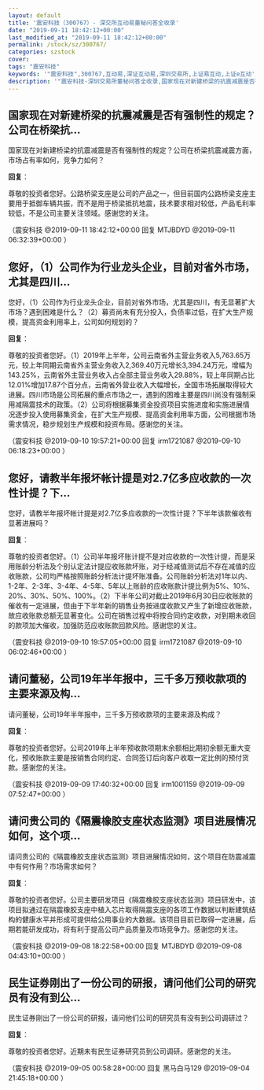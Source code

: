 ```yaml
---
layout: default
title: '震安科技（300767）- 深交所互动易董秘问答全收录'
date: "2019-09-11 18:42:12+00:00"
last_modified_at: "2019-09-11 18:42:12+00:00"
permalink: /stock/sz/300767/
categories: szstock
cover: 
tags: "震安科技"
keywords: '"震安科技",300767,互动易,深证互动易,深圳交易所,上证易互动,上证e互动'
description: '"震安科技-深圳交易所董秘问答全收录,国家现在对新建桥梁的抗震减震是否有强制性的规定？公司在桥梁抗震减震方面，市场占有率如何，竞争力如何？"'
---
```


## 国家现在对新建桥梁的抗震减震是否有强制性的规定？公司在桥梁抗...

国家现在对新建桥梁的抗震减震是否有强制性的规定？公司在桥梁抗震减震方面，市场占有率如何，竞争力如何？

**回复**：

尊敬的投资者您好。公路桥梁支座是公司的产品之一，但目前国内公路桥梁支座主要用于抵御车辆共振，而不是用于桥梁抵抗地震，技术要求相对较低，产品毛利率较低，不是公司主要关注领域。感谢您的关注。 

（震安科技  @2019-09-11 18:42:12+00:00 回复 MTJBDYD  @2019-09-11 06:32:39+00:00 ）

## 您好，（1）公司作为行业龙头企业，目前对省外市场，尤其是四川...

您好，（1）公司作为行业龙头企业，目前对省外市场，尤其是四川，有无显著扩大市场？遇到困难是什么？（2）募资尚未有充分投入，负债率过低，在扩大生产规模，提高资金利用率上，公司如何规划的？

**回复**：

尊敬的投资者您好。（1）2019年上半年，公司云南省外主营业务收入5,763.65万元，较上年同期云南省外主营业务收入2,369.40万元增长3,394.24万元，增幅为143.25%，云南省外主营业务收入占全部主营业务收入29.88%，较上年同期占比12.01%增加17.87个百分点，云南省外营业收入大幅增长，全国市场拓展取得较大进展。四川市场是公司拓展的重点市场之一，遇到的困难主要是四川尚没有强制采用减隔震技术的政策。（2）公司将根据募集资金投资项目实施进度和实施进展情况逐步投入使用募集资金，在扩大生产规模、提高资金利用率方面，公司根据市场需求情况，稳步规划生产规模和投资布局。感谢您的关注。 

（震安科技  @2019-09-10 19:57:21+00:00 回复 irm1721087  @2019-09-10 06:18:23+00:00 ）

## 您好，请教半年报坏帐计提是对2.7亿多应收款的一次性计提？下...

您好，请教半年报坏帐计提是对2.7亿多应收款的一次性计提？下半年该款催收有显著进展吗？

**回复**：

尊敬的投资者您好。（1）公司半年报坏账计提不是对应收款的一次性计提，而是采用账龄分析法及个别认定法计提应收账款坏账，对于经减值测试后不存在减值的应收账款，公司均严格按照账龄分析法计提坏账准备。公司账龄分析法对1年以内、1-2年、2-3年、3-4年、4-5年、5年以上账龄的应收账款计提比例为5%、10%、20%、30%、50%、100%。（2）下半年公司对截止2019年6月30日应收账款的催收有一定进展，但由于下半年新的销售业务按进度收款又产生了新增应收账款，故应收账款总额无显著变化。公司在销售过程中将按合同约定收款，对到期未收回的款项加大催收，加强防范应收账款回款风险。感谢您的关注。 

（震安科技  @2019-09-10 19:57:05+00:00 回复 irm1721087  @2019-09-10 06:02:46+00:00 ）

## 请问董秘，公司19年半年报中，三千多万预收款项的主要来源及构...

请问董秘，公司19年半年报中，三千多万预收款项的主要来源及构成？

**回复**：

尊敬的投资者您好。公司2019年上半年预收款项期末余额相比期初余额无重大变化，预收账款主要是按销售合同约定、合同签订后向客户收取一定比例的预付货款。感谢您的关注。 

（震安科技  @2019-09-09 17:40:32+00:00 回复 irm1001159  @2019-09-09 07:52:47+00:00 ）

## 请问贵公司的《隔震橡胶支座状态监测》项目进展情况如何，这个项...

请问贵公司的《隔震橡胶支座状态监测》项目进展情况如何，这个项目在防震减震中有何作用？市场需求如何？

**回复**：

尊敬的投资者您好。公司主要研发项目《隔震橡胶支座状态监测》项目研发中，该项目拟通过在隔震橡胶支座中植入芯片取得隔震支座的各项工作数据以判断建筑结构的健康水平并形成可提供给公用事业的大数据。该项目目前已取得一定进展，后期若能研发成功，将有利于提高公司产品质量及市场竞争力。感谢您的关注。 

（震安科技  @2019-09-08 18:22:58+00:00 回复 MTJBDYD  @2019-09-08 04:43:10+00:00 ）

## 民生证券刚出了一份公司的研报，请问他们公司的研究员有没有到公...

民生证券刚出了一份公司的研报，请问他们公司的研究员有没有到公司调研过？

**回复**：

尊敬的投资者您好。近期未有民生证券研究员到公司调研。感谢您的关注。 

（震安科技  @2019-09-05 00:58:28+00:00 回复 黑马白马129  @2019-09-04 21:45:18+00:00 ）

